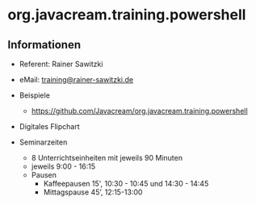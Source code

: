 # org.javacream.training.powershell

## Informationen
* Referent: Rainer Sawitzki
* eMail: training@rainer-sawitzki.de

* Beispiele
  * https://github.com/Javacream/org.javacream.training.powershell
    
    
* Digitales Flipchart
  
  
* Seminarzeiten
  * 8 Unterrichtseinheiten mit jeweils 90 Minuten
  * jeweils 9:00 - 16:15
  * Pausen
    * Kaffeepausen 15', 10:30 - 10:45 und 14:30 - 14:45
    * Mittagspause 45’, 12:15-13:00

